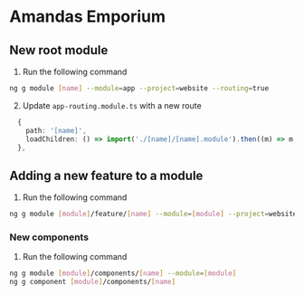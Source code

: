 # Amandas Emporium

## New root module

1. Run the following command

```bash
ng g module [name] --module=app --project=website --routing=true
```

2. Update `app-routing.module.ts` with a new route

```ts
  {
    path: '[name]',
    loadChildren: () => import('./[name]/[name].module').then((m) => m.[Name]Module),
  },
```

## Adding a new feature to a module

1. Run the following command

```bash
ng g module [module]/feature/[name] --module=[module] --project=website --routing=true --route=[name]
```

### New components

1. Run the following command

```bash
ng g module [module]/components/[name] --module=[module]
ng g component [module]/components/[name]
```